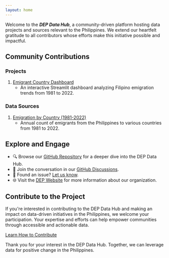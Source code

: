 ```yaml
---
layout: home
---
```

Welcome to the ***DEP Data Hub***, a community-driven platform hosting data projects and sources relevant to the Philippines. We extend our heartfelt gratitude to all contributors whose efforts make this initiative possible and impactful.

## Community Contributions

### Projects
1. [Emigrant Country Dashboard](projects/emigrant-country-dashboard.md)
   - An interactive Streamlit dashboard analyzing Filipino emigration trends from 1981 to 2022.

### Data Sources
1. [Emigration by Country (1981-2022)](data-sources/Emigration-by-country-1981-2022.md)
   - Annual count of emigrants from the Philippines to various countries from 1981 to 2022.

## Explore and Engage

- 🔍 Browse our [GitHub Repository](https://github.com/chrisformoso-ca/datahub) for a deeper dive into the DEP Data Hub.
- 💬 Join the conversation in our [GitHub Discussions](https://github.com/chrisformoso-ca/datahub/discussions).
- 🐛 Found an issue? [Let us know](https://github.com/chrisformoso-ca/datahub/issues).
- 🌐 Visit the [DEP Website](https://dataengineering.ph) for more information about our organization.

## Contribute to the Project

If you're interested in contributing to the DEP Data Hub and making an impact on data-driven initiatives in the Philippines, we welcome your participation. Your expertise and efforts can help empower communities through accessible and actionable data.

[Learn How to Contribute](CONTRIBUTING.md)

Thank you for your interest in the DEP Data Hub. Together, we can leverage data for positive change in the Philippines.
